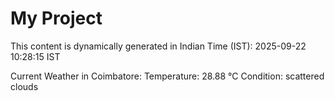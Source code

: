 # My Project

This content is dynamically generated in Indian Time (IST): 2025-09-22 10:28:15 IST


Current Weather in Coimbatore:
Temperature: 28.88 °C
Condition: scattered clouds
